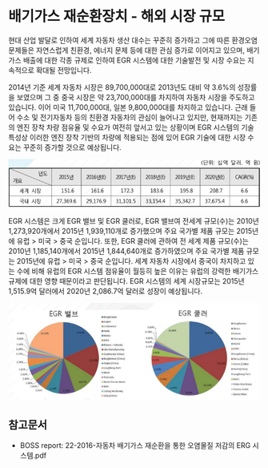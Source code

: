 # 배기가스 재순환장치 - 해외 시장 규모

현대 산업 발달로 인하여 세계 자동차 생산 대수는 꾸준히 증가하고 그에 따른 환경오염 문제들은 자연스럽게 친환경, 에너지 문제 등에 대한 관심 증가로 이어지고 있으며, 배기가스 배출에 대한 각종 규제로 인하여 EGR 시스템에 대한 기술발전 및 시장 수요는 지속적으로 확대될 전망입니다.

2014년 기준 세계 자동차 시장은 89,700,000대로 2013년도 대비 약 3.6%의 성장률을 보였으며 그 중 중국 시장은 약 23,700,000대를 차지하여 자동차 시장을 주도하고 있습니다. 이어 미국 11,700,000대, 일본 9,800,000대를 차지하고 있습니다. 근래 들어 수소 및 전기자동차 등의 친환경 자동차의 관심이 늘어나고 있지만, 현재까지는 기존의 엔진 장착 차량 점유율 및 수요가 여전히 앞서고 있는 상황이며 EGR 시스템의 기술 특성상 이러한 엔진 장착 기반의 차량에 적용되는 점에 있어 EGR 기술에 대한 시장 수요는 꾸준히 증가할 것으로 예상됩니다.


![](./images/배기가스재순환장치_Q12_1_1.PNG)


EGR 시스템은 크게 EGR 밸브 및 EGR 쿨러로, EGR 밸브여 전세계 규모(수)는 2010년 1,273,920개에서 2015년 1,939,110개로 증가했으며 주요 국가별 제품 규모는 2015년에 유럽 > 미국 > 중국 순입니다. 또한, EGR 쿨러에 관하여 전 세계 제품 규모(수)는 2010년 1,185,140개에서 2015년 1,844,640개로 증가하였으며 주요 국가별 제품 규모는 2015년에 유럽 > 미국 > 중국 순입니다. 세계 자동차 시장에서 중국이 차지하고 있는 수에 비해 유럽의 EGR 시스템 점유율이 월등히 높은 이유는 유럽의 강력한 배기가스 규제에 대한 영향 때문이라고 판단됩니다. EGR 시스템의 세계 시장규모는 2015년 1,515.9억 달러에서 2020년 2,086.7억 달러로 성장이 예상됩니다.


![](./images/배기가스재순환장치_Q12_1_1_.PNG)


## 참고문서
- BOSS report: 22-2016-자동차 배기가스 재순환을 통한 오염물질 저감의 ERG 시스템.pdf

